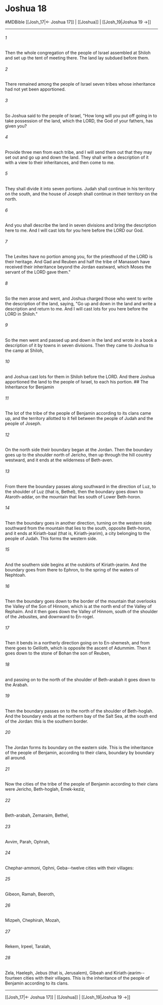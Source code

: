 # Joshua 18
#MDBible
[[Josh_17|← Joshua 17]] | [[Joshua]] | [[Josh_19|Joshua 19 →]]

***

###### 1 

Then the whole congregation of the people of Israel assembled at Shiloh and set up the tent of meeting there. The land lay subdued before them. 

###### 2 

There remained among the people of Israel seven tribes whose inheritance had not yet been apportioned. 

###### 3 

So Joshua said to the people of Israel, "How long will you put off going in to take possession of the land, which the LORD, the God of your fathers, has given you? 

###### 4 

Provide three men from each tribe, and I will send them out that they may set out and go up and down the land. They shall write a description of it with a view to their inheritances, and then come to me. 

###### 5 

They shall divide it into seven portions. Judah shall continue in his territory on the south, and the house of Joseph shall continue in their territory on the north. 

###### 6 

And you shall describe the land in seven divisions and bring the description here to me. And I will cast lots for you here before the LORD our God. 

###### 7 

The Levites have no portion among you, for the priesthood of the LORD is their heritage. And Gad and Reuben and half the tribe of Manasseh have received their inheritance beyond the Jordan eastward, which Moses the servant of the LORD gave them." 

###### 8 

So the men arose and went, and Joshua charged those who went to write the description of the land, saying, "Go up and down in the land and write a description and return to me. And I will cast lots for you here before the LORD in Shiloh." 

###### 9 

So the men went and passed up and down in the land and wrote in a book a description of it by towns in seven divisions. Then they came to Joshua to the camp at Shiloh, 

###### 10 

and Joshua cast lots for them in Shiloh before the LORD. And there Joshua apportioned the land to the people of Israel, to each his portion. ## The Inheritance for Benjamin 

###### 11 

The lot of the tribe of the people of Benjamin according to its clans came up, and the territory allotted to it fell between the people of Judah and the people of Joseph. 

###### 12 

On the north side their boundary began at the Jordan. Then the boundary goes up to the shoulder north of Jericho, then up through the hill country westward, and it ends at the wilderness of Beth-aven. 

###### 13 

From there the boundary passes along southward in the direction of Luz, to the shoulder of Luz (that is, Bethel), then the boundary goes down to Ataroth-addar, on the mountain that lies south of Lower Beth-horon. 

###### 14 

Then the boundary goes in another direction, turning on the western side southward from the mountain that lies to the south, opposite Beth-horon, and it ends at Kiriath-baal (that is, Kiriath-jearim), a city belonging to the people of Judah. This forms the western side. 

###### 15 

And the southern side begins at the outskirts of Kiriath-jearim. And the boundary goes from there to Ephron, to the spring of the waters of Nephtoah. 

###### 16 

Then the boundary goes down to the border of the mountain that overlooks the Valley of the Son of Hinnom, which is at the north end of the Valley of Rephaim. And it then goes down the Valley of Hinnom, south of the shoulder of the Jebusites, and downward to En-rogel. 

###### 17 

Then it bends in a northerly direction going on to En-shemesh, and from there goes to Geliloth, which is opposite the ascent of Adummim. Then it goes down to the stone of Bohan the son of Reuben, 

###### 18 

and passing on to the north of the shoulder of Beth-arabah it goes down to the Arabah. 

###### 19 

Then the boundary passes on to the north of the shoulder of Beth-hoglah. And the boundary ends at the northern bay of the Salt Sea, at the south end of the Jordan: this is the southern border. 

###### 20 

The Jordan forms its boundary on the eastern side. This is the inheritance of the people of Benjamin, according to their clans, boundary by boundary all around. 

###### 21 

Now the cities of the tribe of the people of Benjamin according to their clans were Jericho, Beth-hoglah, Emek-keziz, 

###### 22 

Beth-arabah, Zemaraim, Bethel, 

###### 23 

Avvim, Parah, Ophrah, 

###### 24 

Chephar-ammoni, Ophni, Geba--twelve cities with their villages: 

###### 25 

Gibeon, Ramah, Beeroth, 

###### 26 

Mizpeh, Chephirah, Mozah, 

###### 27 

Rekem, Irpeel, Taralah, 

###### 28 

Zela, Haeleph, Jebus (that is, Jerusalem), Gibeah and Kiriath-jearim--fourteen cities with their villages. This is the inheritance of the people of Benjamin according to its clans. 

***

[[Josh_17|← Joshua 17]] | [[Joshua]] | [[Josh_19|Joshua 19 →]]

